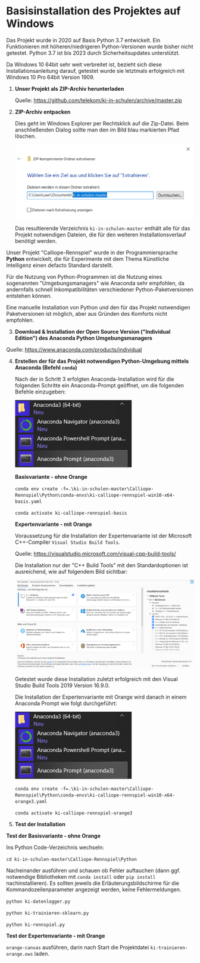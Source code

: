 # Basisinstallation des Projektes auf Windows

Das Projekt wurde in 2020 auf Basis Python 3.7 entwickelt. Ein Funktionieren mit höheren/niedrigeren Python-Versionen wurde bisher nicht getestet. Python 3.7 ist bis 2023 durch Sicherheitsupdates unterstützt.

Da Windows 10 64bit sehr weit verbreitet ist, bezieht sich diese Installationsanleitung darauf, getestet wurde sie letztmals erfolgreich mit Windows 10 Pro 64bit Version 1909.

1. __Unser Projekt als ZIP-Archiv herunterladen__

    Quelle: https://github.com/telekom/ki-in-schulen/archive/master.zip

2. __ZIP-Archiv entpacken__

    Dies geht im Windows Explorer per Rechtsklick auf die Zip-Datei. Beim anschließenden Dialog sollte man den im Bild blau markierten Pfad löschen.

    ![Pfadangabe bereinigen](./zip-entpacken.png)

    Das resultierende Verzeichnis `ki-in-schulen-master` enthält alle für das Projekt notwendigen Dateien, die für den weiteren Installationsverlauf benötigt werden.

Unser Projekt "Calliope-Rennspiel" wurde in der Programmiersprache __Python__ entwickelt, die für Experimente mit dem Thema Künstliche Intelligenz einen defacto Standard darstellt.

Für die Nutzung von Python-Programmen ist die Nutzung eines sogenannten "Umgebungsmanagers" wie Anaconda sehr empfohlen, da andernfalls schnell Inkompatibilitäten verschiedener Python-Paketversionen entstehen können.

Eine manuelle Installation von Python und den für das Projekt notwendigen Paketversionen ist möglich, aber aus Gründen des Komforts nicht empfohlen.

3. __Download & Installation der Open Source Version ("Individual Edition") des Anaconda Python Umgebungsmanagers__

  Quelle: https://www.anaconda.com/products/individual

4. __Erstellen der für das Projekt notwendigen Python-Umgebung mittels Anaconda (Befehl `conda`)__

    Nach der in Schritt 3 erfolgten Anaconda-Installation wird für die folgenden Schritte ein Anaconda-Prompt geöffnet, um die folgenden Befehle einzugeben:

    ![Anaconda-Prompt öffnen](./anaconda.png)

    __Basisvariante - ohne Orange__

    `conda env create -f=.\ki-in-schulen-master\Calliope-Rennspiel\Python\conda-envs\ki-calliope-rennspiel-win10-x64-basis.yaml`

    `conda activate ki-calliope-rennspiel-basis`

    __Expertenvariante - mit Orange__

    Voraussetzung für die Installation der Expertenvariante ist der Microsoft C++-Compiler `Visual Studio Build Tools`.

    Quelle: https://visualstudio.microsoft.com/visual-cpp-build-tools/

    Die Installation nur der "C++ Build Tools" mit den Standardoptionen ist ausreichend, wie auf folgendem Bild sichtbar:

    ![C++-Compiler installieren](./cpp-builder-installation.png)

    Getestet wurde diese Installation zuletzt erfolgreich mit den Visual Studio Build Tools 2019 Version 16.9.0.

    Die Installation der Expertenvariante mit Orange wird danach in einem Anaconda Prompt wie folgt durchgeführt:

    ![Anaconda-Prompt öffnen](./anaconda.png)

    `conda env create -f=.\ki-in-schulen-master\Calliope-Rennspiel\Python\conda-envs\ki-calliope-rennspiel-win10-x64-orange3.yaml`

    `conda activate ki-calliope-rennspiel-orange3`

5. __Test der Installation__

  __Test der Basisvariante - ohne Orange__

  Ins Python Code-Verzeichnis wechseln:

  `cd ki-in-schulen-master\Calliope-Rennspiel\Python`

  Nacheinander ausführen und schauen ob Fehler auftauchen (dann ggf. notwendige Bibliotheken mit `conda install` oder `pip install` nachinstallieren).
  Es sollten jeweils die Erläuterungsbildschirme für die Kommandozeilenparameter angezeigt werden, keine Fehlermeldungen.

  `python ki-datenlogger.py`

  `python ki-trainieren-sklearn.py`

  `python ki-rennspiel.py`

  __Test der Expertenvariante - mit Orange__

  `orange-canvas` ausführen, darin nach Start die Projektdatei `ki-trainieren-orange.ows` laden.
